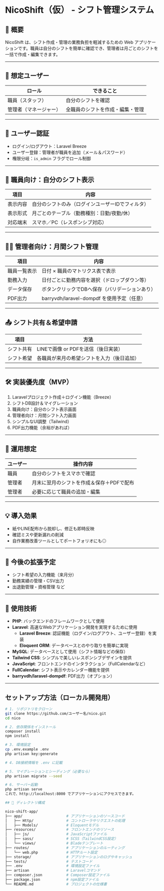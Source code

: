 # NicoShift（仮） - シフト管理システム

## 📝 概要

NicoShift は、シフト作成・管理の業務負担を軽減するための Web アプリケーションです。職員は自分のシフトを簡単に確認でき、管理者は月ごとのシフトを一括で作成・編集できます。

---

## 👤 想定ユーザー

| ロール | できること |
|-------|-------------|
| 職員（スタッフ） | 自分のシフトを確認 |
| 管理者（マネージャー） | 全職員のシフトを作成・編集・管理 |

---

## 🔐 ユーザー認証

- ログイン/ログアウト：Laravel Breeze
- ユーザー登録：管理者が職員を追加（メール＆パスワード）
- 権限分岐：`is_admin` フラグでロール制御

---

## 📅 職員向け：自分のシフト表示

| 項目 | 内容 |
|------|------|
| 表示内容 | 自分のシフトのみ（ログインユーザーIDでフィルタ） |
| 表示形式 | 月ごとのテーブル（勤務種別：日勤/夜勤/休） |
| 対応端末 | スマホ／PC（レスポンシブ対応） |

---

## 🧑‍💼 管理者向け：月間シフト管理

| 項目 | 内容 |
|------|------|
| 職員一覧表示 | 日付 × 職員のマトリクス表で表示 |
| 勤務入力 | 日付ごとに勤務内容を選択（ドロップダウン等） |
| データ保存 | ボタンクリックでDBへ保存（バリデーションあり） |
| PDF出力 | barryvdh/laravel-dompdf を使用予定（任意） |

---

## 📤 シフト共有＆希望申請

| 項目 | 方法 |
|------|------|
| シフト共有 | LINEで画像 or PDFを送信（後日実装） |
| シフト希望 | 各職員が来月の希望シフトを入力（後日追加） |

---

## 🛠 実装優先度（MVP）

1. Laravelプロジェクト作成＋ログイン機能（Breeze）
2. シフトDB設計＆マイグレーション
3. 職員向け：自分のシフト表示画面
4. 管理者向け：月間シフト入力画面
5. シンプルなUI調整（Tailwind）
6. PDF出力機能（余裕があれば）

---

## 📌 運用想定

| ユーザー | 操作内容 |
|---------|----------|
| 職員 | 自分のシフトをスマホで確認 |
| 管理者 | 月末に翌月のシフトを作成＆保存＋PDFで配布 |
| 管理者 | 必要に応じて職員の追加・編集 |

---

## 💡 導入効果

- 紙やLINE配布から脱却し、修正も即時反映
- 確認ミスや更新漏れの削減
- 自作業務改善ツールとしてポートフォリオにも◎

---

## 🔭 今後の拡張予定

- シフト希望の入力機能（来月分）
- 勤務実績の管理・CSV出力
- 出退勤管理・資格管理 など

---

## 🧰 使用技術

- **PHP**: バックエンドのフレームワークとして使用
- **Laravel**: 高速なWebアプリケーション開発を実現するために使用
  - **Laravel Breeze**: 認証機能（ログイン/ログアウト、ユーザー登録）を実装
  - **Eloquent ORM**: データベースとのやり取りを簡単に実現
- **MySQL**: データベースとして使用（シフト情報などの保存）
- **Tailwind CSS**: シンプルで美しいレスポンシブデザインを提供
- **JavaScript**: フロントエンドのインタラクション（FullCalendarなど）
- **FullCalendar**: シフト表示やカレンダー機能を提供
- **barryvdh/laravel-dompdf**: PDF出力（オプション）

---


## セットアップ方法（ローカル開発用）

```bash
# 1. リポジトリをクローン
git clone https://github.com/ユーザー名/nico.git
cd nico

# 2. 依存関係をインストール
composer install
npm install

# 3. 環境設定
cp .env.example .env
php artisan key:generate

# 4. DB接続情報を .env に記載

# 5. マイグレーションとシーディング（必要なら）
php artisan migrate --seed

# 6. サーバー起動
php artisan serve
これで、http://localhost:8000 でアプリケーションにアクセスできます。

## 📂 ディレクトリ構成

nico-shift-app/
├── app/                    # アプリケーションのソースコード
│   ├── Http/               # コントローラやリクエストの処理
│   ├── Models/             # Eloquentモデル
├── resources/              # フロントエンドのリソース
│   ├── js/                 # JavaScriptファイル
│   ├── sass/               # SCSS（TailwindCSS設定）
│   └── views/              # Bladeテンプレート
├── routes/                 # アプリケーションのルーティング
│   └── web.php             # HTTPルート設定
├── storage/                # アプリケーションのログやキャッシュ
├── tests/                  # テストコード
├── .env                    # 環境設定ファイル
├── artisan                 # Laravelコマンド
├── composer.json           # Composer設定ファイル
├── package.json            # npm設定ファイル
└── README.md               # プロジェクトの仕様書


